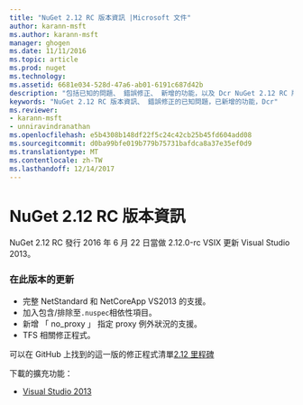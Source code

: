 ```yaml
---
title: "NuGet 2.12 RC 版本資訊 |Microsoft 文件"
author: karann-msft
ms.author: karann-msft
manager: ghogen
ms.date: 11/11/2016
ms.topic: article
ms.prod: nuget
ms.technology: 
ms.assetid: 6681e034-528d-47a6-ab01-6191c687d42b
description: "包括已知的問題、 錯誤修正、 新增的功能，以及 Dcr NuGet 2.12 RC 版本資訊。"
keywords: "NuGet 2.12 RC 版本資訊、 錯誤修正的已知問題，已新增的功能，Dcr"
ms.reviewer:
- karann-msft
- unniravindranathan
ms.openlocfilehash: e5b4308b148df22f5c24c42cb25b45fd604add08
ms.sourcegitcommit: d0ba99bfe019b779b75731bafdca8a37e35ef0d9
ms.translationtype: MT
ms.contentlocale: zh-TW
ms.lasthandoff: 12/14/2017
---
```

# <a name="nuget-212-rc-release-notes"></a>NuGet 2.12 RC 版本資訊

NuGet 2.12 RC 發行 2016 年 6 月 22 日當做 2.12.0-rc VSIX 更新 Visual Studio 2013。

### <a name="updates-in-this-release"></a>在此版本的更新

* 完整 NetStandard 和 NetCoreApp VS2013 的支援。
* 加入包含/排除至`.nuspec`相依性項目。
* 新增 「 no_proxy 」 指定 proxy 例外狀況的支援。
* TFS 相關修正程式。

可以在 GitHub 上找到的這一版的修正程式清單[2.12 里程碑](https://github.com/NuGet/Home/issues?q=milestone%3A2.12+is%3Aclosed)

下載的擴充功能：

* [Visual Studio 2013](https://dist.nuget.org/visualstudio-2013-vsix/v2.12.0-rc/NuGet.Tools.vsix)
